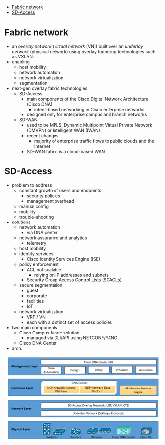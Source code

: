 - [Fabric network](#fabric-network)
- [SD-Access](#sd-access)

# Fabric network

* an _overlay network_ (_virtual network_ [VN]) built over an _underlay network_ (physical network) using overlay tunneling technologies such as VXLAN.
* enabling 
  * host mobility
  * network automation
  * network virtualization
  * segmentation
* next-gen overlay fabric technologies
  * SD-Access
    * main components of the Cisco Digital Network Architecture (Cisco DNA)
      * intent-based networking in Cisco enterprise networks
    * designed only for enterprise campus and branch networks
  * SD-WAN
    * used to be MPLS, Dynamic Multipoint Virtual Private Network (DMVPN) or Intelligent WAN (IWAN)
    * recent changes
      * majority of enterprise traffic flows to public clouds and the Internet
    * SD-WAN fabric is a cloud-based WAN

# SD-Access

* problem to address
  * constant growth of users and endpoints
    * security policies
    * management overhead
  * manual config
  * mobility
  * trouble-shooting
* solutions
  * network automation
    * via DNA center
  * network assurance and analytics
    * telemetry
  * host mobility
  * identity services
    * Cisco Identity Services Engine (ISE)
  * policy enforcement
    * ACL not scalable
      * relying on IP addresses and subnets
    * Security Group Access Control Lists (SGACLs)
  * secure segmentation
    * guest
    * corporate
    * facilities
    * IoT
  * network virtualization
    * VRF / VN
    * each with a distinct set of access policies
* two main components
  * Cisco Campus fabric solution
    * managed via CLI/API using NETCONF/YANG
  * Cisco DNA Center
* arch.

![](img/2024-11-18-15-27-27.png)

